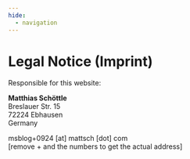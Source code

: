 ```yaml
---
hide:
  - navigation
---
```

# Legal Notice (Imprint)

Responsible for this website:

**Matthias Schöttle**<br>
Breslauer Str. 15<br>
72224 Ebhausen<br>
Germany<br>

msblog+0924 [at] mattsch [dot] com<br>
[remove + and the numbers to get the actual address]
